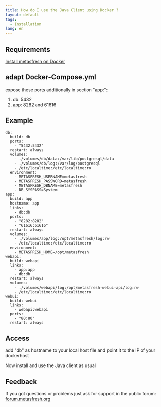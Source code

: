```yaml
---
title: How do I use the Java Client using Docker ?
layout: default
tags:
  - Installation
lang: en
---
```


## Requirements

[Install metasfresh on Docker](How_do_I_setup_the_metasfresh_stack_using_Docker)

## adapt Docker-Compose.yml

expose these ports additionally in section "app:":

1. db: 5432
1. app: 8282 and 61616 

## Example

```
db:
  build: db
  ports:
    - "5432:5432"
  restart: always
  volumes:
    - ./volumes/db/data:/var/lib/postgresql/data
    - ./volumes/db/log:/var/log/postgresql
    - /etc/localtime:/etc/localtime:ro
  environment:
    - METASFRESH_USERNAME=metasfresh
    - METASFRESH_PASSWORD=metasfresh
    - METASFRESH_DBNAME=metasfresh
    - DB_SYSPASS=System
app:
  build: app
  hostname: app
  links:
    - db:db
  ports:
    - "8282:8282"
    - "61616:61616"
  restart: always
  volumes:
    - ./volumes/app/log:/opt/metasfresh/log:rw
    - /etc/localtime:/etc/localtime:ro
  environment:
    - METASFRESH_HOME=/opt/metasfresh
webapi:
  build: webapi
  links:
    - app:app
    - db:db
  restart: always
  volumes:
    - ./volumes/webapi/log:/opt/metasfresh-webui-api/log:rw
    - /etc/localtime:/etc/localtime:ro
webui:
  build: webui
  links:
    - webapi:webapi
  ports:
    - "80:80"
  restart: always

```

## Access

add "db" as hostname to your local host file and point it to the IP of your dockerhost

Now install and use the Java client as usual

## Feedback

If you got questions or problems just ask for support in the public forum: [forum.metasfresh.org](http://forum.metasfresh.org)
